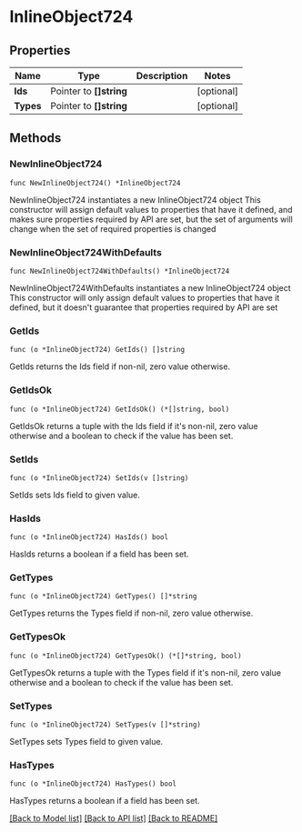 # InlineObject724

## Properties

Name | Type | Description | Notes
------------ | ------------- | ------------- | -------------
**Ids** | Pointer to **[]string** |  | [optional] 
**Types** | Pointer to **[]string** |  | [optional] 

## Methods

### NewInlineObject724

`func NewInlineObject724() *InlineObject724`

NewInlineObject724 instantiates a new InlineObject724 object
This constructor will assign default values to properties that have it defined,
and makes sure properties required by API are set, but the set of arguments
will change when the set of required properties is changed

### NewInlineObject724WithDefaults

`func NewInlineObject724WithDefaults() *InlineObject724`

NewInlineObject724WithDefaults instantiates a new InlineObject724 object
This constructor will only assign default values to properties that have it defined,
but it doesn't guarantee that properties required by API are set

### GetIds

`func (o *InlineObject724) GetIds() []string`

GetIds returns the Ids field if non-nil, zero value otherwise.

### GetIdsOk

`func (o *InlineObject724) GetIdsOk() (*[]string, bool)`

GetIdsOk returns a tuple with the Ids field if it's non-nil, zero value otherwise
and a boolean to check if the value has been set.

### SetIds

`func (o *InlineObject724) SetIds(v []string)`

SetIds sets Ids field to given value.

### HasIds

`func (o *InlineObject724) HasIds() bool`

HasIds returns a boolean if a field has been set.

### GetTypes

`func (o *InlineObject724) GetTypes() []*string`

GetTypes returns the Types field if non-nil, zero value otherwise.

### GetTypesOk

`func (o *InlineObject724) GetTypesOk() (*[]*string, bool)`

GetTypesOk returns a tuple with the Types field if it's non-nil, zero value otherwise
and a boolean to check if the value has been set.

### SetTypes

`func (o *InlineObject724) SetTypes(v []*string)`

SetTypes sets Types field to given value.

### HasTypes

`func (o *InlineObject724) HasTypes() bool`

HasTypes returns a boolean if a field has been set.


[[Back to Model list]](../README.md#documentation-for-models) [[Back to API list]](../README.md#documentation-for-api-endpoints) [[Back to README]](../README.md)


